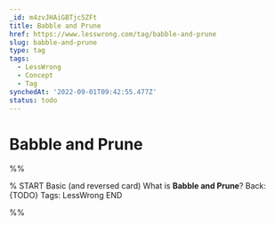 ```yaml
---
_id: m4zvJHAiGBTjc5ZFt
title: Babble and Prune
href: https://www.lesswrong.com/tag/babble-and-prune
slug: babble-and-prune
type: tag
tags:
  - LessWrong
  - Concept
  - Tag
synchedAt: '2022-09-01T09:42:55.477Z'
status: todo
---
```


# Babble and Prune


%%

% START
Basic (and reversed card)
What is **Babble and Prune**?
Back: {TODO}
Tags: LessWrong
END

%%
	
